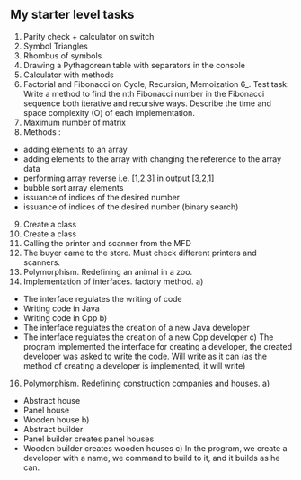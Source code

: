 ## My starter level tasks

1. Parity check + calculator on switch
2. Symbol Triangles
3. Rhombus of symbols
4. Drawing a Pythagorean table with separators in the console
5. Calculator with methods
6. Factorial and Fibonacci on Cycle, Recursion, Memoization
6_. Test task:
Write a method to find the nth Fibonacci number in the Fibonacci sequence both iterative and recursive ways.
Describe the time and space complexity (O) of each implementation.
7. Maximum number of matrix
8. Methods :
- adding elements to an array
- adding elements to the array with changing the reference to the array data
- performing array reverse i.e. [1,2,3] in output [3,2,1]
- bubble sort array elements
- issuance of indices of the desired number
- issuance of indices of the desired number (binary search)
9. Create a class
10. Create a class
11. Calling the printer and scanner from the MFD
13. The buyer came to the store. Must check different printers and scanners.
14. Polymorphism. Redefining an animal in a zoo.
15. Implementation of interfaces. factory method.
a)
- The interface regulates the writing of code
- Writing code in Java
- Writing code in Cpp
b)
- The interface regulates the creation of a new Java developer
- The interface regulates the creation of a new Cpp developer
c)
The program implemented the interface for creating a developer,
the created developer was asked to write the code.
Will write as it can (as the method of creating a developer is implemented, it will write)

16. Polymorphism. Redefining construction companies and houses.
a)
- Abstract house
- Panel house
- Wooden house
b)
- Abstract builder
- Panel builder creates panel houses
- Wooden builder creates wooden houses
c)
In the program, we create a developer with a name, we command to build to it, and it builds as he can.
